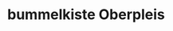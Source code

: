 ---
title: "bummelkiste Oberpleis"
url: /koenigswinter/bummelkiste-oberpleis/
shop: Schreibwaren
---